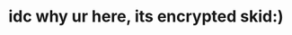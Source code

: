 # idc why ur here, its encrypted skid:)
<img source="https://media.tenor.com/K62urNjLvs8AAAAd/goofy-ahh.gif">
